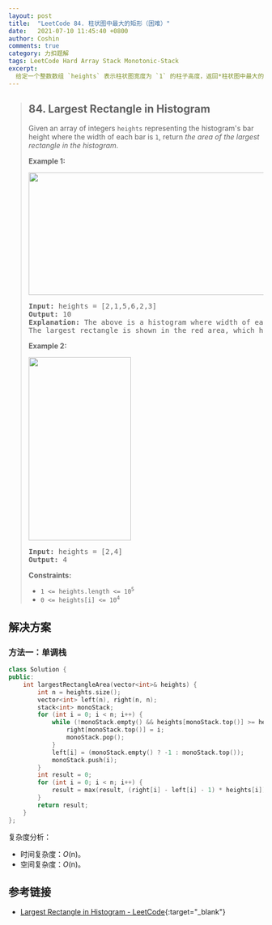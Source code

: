```yaml
---
layout: post
title:  "LeetCode 84. 柱状图中最大的矩形（困难）"
date:   2021-07-10 11:45:40 +0800
author: Coshin
comments: true
category: 力扣题解
tags: LeetCode Hard Array Stack Monotonic-Stack
excerpt:
  给定一个整数数组 `heights` 表示柱状图宽度为 `1` 的柱子高度，返回*柱状图中最大的矩形面积*。
---
```

> ## 84. Largest Rectangle in Histogram
> 
> Given an array of integers `heights` representing the histogram's bar height
> where the width of each bar is `1`, return *the area of the largest rectangle
> in the histogram*.
> 
> **Example 1:**
> 
> <img alt="" src="https://assets.leetcode.com/uploads/2021/01/04/histogram.jpg" style="width: 522px; height: 242px;">
> 
> <pre>
> <strong>Input:</strong> heights = [2,1,5,6,2,3]
> <strong>Output:</strong> 10
> <strong>Explanation:</strong> The above is a histogram where width of each bar is 1.
> The largest rectangle is shown in the red area, which has an area = 10 units.
> </pre>
> 
> **Example 2:**
> 
> <img alt="" src="https://assets.leetcode.com/uploads/2021/01/04/histogram-1.jpg" style="width: 202px; height: 362px;">
> 
> <pre>
> <strong>Input:</strong> heights = [2,4]
> <strong>Output:</strong> 4
> </pre>
> 
> **Constraints:**
> 
> * <code>1 <= heights.length <= 10<sup>5</sup></code>
> * <code>0 <= heights[i] <= 10<sup>4</sup></code>

## 解决方案

### 方法一：单调栈

```cpp
class Solution {
public:
    int largestRectangleArea(vector<int>& heights) {
        int n = heights.size();
        vector<int> left(n), right(n, n);
        stack<int> monoStack;
        for (int i = 0; i < n; i++) {
            while (!monoStack.empty() && heights[monoStack.top()] >= heights[i]) {
                right[monoStack.top()] = i;
                monoStack.pop();
            }
            left[i] = (monoStack.empty() ? -1 : monoStack.top());
            monoStack.push(i);
        }
        int result = 0;
        for (int i = 0; i < n; i++) {
            result = max(result, (right[i] - left[i] - 1) * heights[i]);
        }
        return result;
    }
};
```

复杂度分析：
* 时间复杂度：*O*(n)。
* 空间复杂度：*O*(n)。

## 参考链接

* [Largest Rectangle in Histogram - LeetCode](https://leetcode.com/problems/largest-rectangle-in-histogram/){:target="_blank"}
